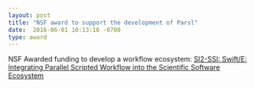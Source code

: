 ```yaml
---
layout: post
title: "NSF award to support the development of Parsl"
date:  2016-06-01 10:13:16 -0700
type: award
---
```

NSF Awarded funding to develop a workflow ecosystem: [SI2-SSI: Swift/E: Integrating Parallel Scripted Workflow into the Scientific Software Ecosystem](https://www.nsf.gov/awardsearch/showAward?AWD_ID=1550588&HistoricalAwards=false)
